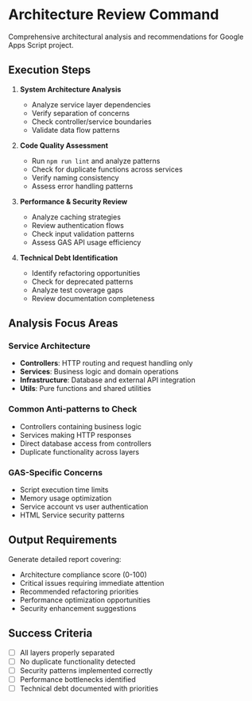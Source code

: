 # Architecture Review Command

Comprehensive architectural analysis and recommendations for Google Apps Script project.

## Execution Steps

1. **System Architecture Analysis**
   - Analyze service layer dependencies
   - Verify separation of concerns
   - Check controller/service boundaries
   - Validate data flow patterns

2. **Code Quality Assessment**
   - Run `npm run lint` and analyze patterns
   - Check for duplicate functions across services
   - Verify naming consistency
   - Assess error handling patterns

3. **Performance & Security Review**
   - Analyze caching strategies
   - Review authentication flows
   - Check input validation patterns
   - Assess GAS API usage efficiency

4. **Technical Debt Identification**
   - Identify refactoring opportunities
   - Check for deprecated patterns
   - Analyze test coverage gaps
   - Review documentation completeness

## Analysis Focus Areas

### Service Architecture
- **Controllers**: HTTP routing and request handling only
- **Services**: Business logic and domain operations
- **Infrastructure**: Database and external API integration
- **Utils**: Pure functions and shared utilities

### Common Anti-patterns to Check
- Controllers containing business logic
- Services making HTTP responses
- Direct database access from controllers
- Duplicate functionality across layers

### GAS-Specific Concerns
- Script execution time limits
- Memory usage optimization
- Service account vs user authentication
- HTML Service security patterns

## Output Requirements

Generate detailed report covering:
- Architecture compliance score (0-100)
- Critical issues requiring immediate attention
- Recommended refactoring priorities
- Performance optimization opportunities
- Security enhancement suggestions

## Success Criteria

- [ ] All layers properly separated
- [ ] No duplicate functionality detected
- [ ] Security patterns implemented correctly
- [ ] Performance bottlenecks identified
- [ ] Technical debt documented with priorities